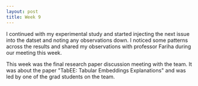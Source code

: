 ```yaml
---
layout: post
title: Week 9
---
```


I continued with my experimental study and started injecting the next issue into the datset and noting any observations down. I noticed some patterns across the results and shared my observations with professor Fariha during our meeting this week. 

This week was the final research paper discussion meeting with the team. It was about the paper "TabEE: Tabular Embeddings Explanations" and was led by one of the grad students on the team. 